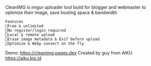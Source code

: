 CleanIMG is imgur uploader tool build for blogger and webmaster to optimize their image, save hosting space & bandwidth

    Features
    💎Free & unlimited
    💎No register/login required
    💎Local & remote upload
    💎Erase image metadata & Exif before upload
    💎Optimize & Webp convert on the fly

Demo: https://cleanimg.pages.dev
Created by guy from AIKU https://aiku.biz.id
